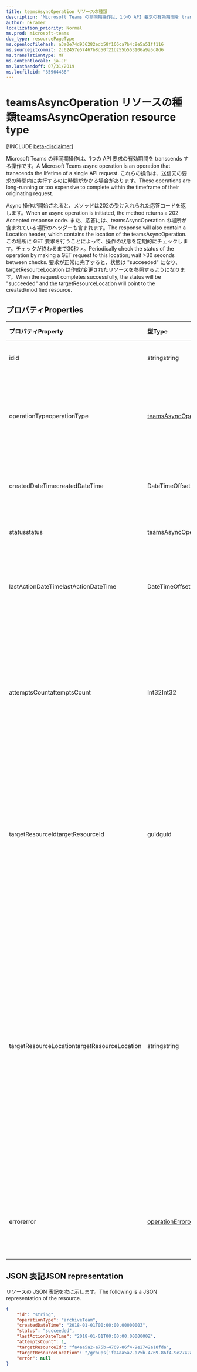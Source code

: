 ```yaml
---
title: teamsAsyncOperation リソースの種類
description: 'Microsoft Teams の非同期操作は、1つの API 要求の有効期間を transcends する操作です。 '
author: nkramer
localization_priority: Normal
ms.prod: microsoft-teams
doc_type: resourcePageType
ms.openlocfilehash: a3a0e74d936282edb58f166ca7b4c8e5a51ff116
ms.sourcegitcommit: 2c62457e57467b8d50f21b255b553106a9a5d8d6
ms.translationtype: MT
ms.contentlocale: ja-JP
ms.lasthandoff: 07/31/2019
ms.locfileid: "35964488"
---
```

# <a name="teamsasyncoperation-resource-type"></a><span data-ttu-id="dd01e-103">teamsAsyncOperation リソースの種類</span><span class="sxs-lookup"><span data-stu-id="dd01e-103">teamsAsyncOperation resource type</span></span>

[!INCLUDE [beta-disclaimer](../../includes/beta-disclaimer.md)]

<span data-ttu-id="dd01e-104">Microsoft Teams の非同期操作は、1つの API 要求の有効期間を transcends する操作です。</span><span class="sxs-lookup"><span data-stu-id="dd01e-104">A Microsoft Teams async operation is an operation that transcends the lifetime of a single API request.</span></span> <span data-ttu-id="dd01e-105">これらの操作は、送信元の要求の時間内に実行するのに時間がかかる場合があります。</span><span class="sxs-lookup"><span data-stu-id="dd01e-105">These operations are long-running or too expensive to complete within the timeframe of their originating request.</span></span>

<span data-ttu-id="dd01e-106">Async 操作が開始されると、メソッドは202の受け入れられた応答コードを返します。</span><span class="sxs-lookup"><span data-stu-id="dd01e-106">When an async operation is initiated, the method returns a 202 Accepted response code.</span></span> <span data-ttu-id="dd01e-107">また、応答には、teamsAsyncOperation の場所が含まれている場所のヘッダーも含まれます。</span><span class="sxs-lookup"><span data-stu-id="dd01e-107">The response will also contain a Location header, which contains the location of the teamsAsyncOperation.</span></span> <span data-ttu-id="dd01e-108">この場所に GET 要求を行うことによって、操作の状態を定期的にチェックします。チェックが終わるまで30秒 >。</span><span class="sxs-lookup"><span data-stu-id="dd01e-108">Periodically check the status of the operation by making a GET request to this location; wait >30 seconds between checks.</span></span>
<span data-ttu-id="dd01e-109">要求が正常に完了すると、状態は "succeeded" になり、targetResourceLocation は作成/変更されたリソースを参照するようになります。</span><span class="sxs-lookup"><span data-stu-id="dd01e-109">When the request completes successfully, the status will be "succeeded" and the targetResourceLocation will point to the created/modified resource.</span></span>

## <a name="properties"></a><span data-ttu-id="dd01e-110">プロパティ</span><span class="sxs-lookup"><span data-stu-id="dd01e-110">Properties</span></span>

| <span data-ttu-id="dd01e-111">プロパティ</span><span class="sxs-lookup"><span data-stu-id="dd01e-111">Property</span></span> | <span data-ttu-id="dd01e-112">型</span><span class="sxs-lookup"><span data-stu-id="dd01e-112">Type</span></span>   | <span data-ttu-id="dd01e-113">説明</span><span class="sxs-lookup"><span data-stu-id="dd01e-113">Description</span></span> |
|:---------------|:--------|:----------|
|<span data-ttu-id="dd01e-114">id</span><span class="sxs-lookup"><span data-stu-id="dd01e-114">id</span></span>|<span data-ttu-id="dd01e-115">string</span><span class="sxs-lookup"><span data-stu-id="dd01e-115">string</span></span> |<span data-ttu-id="dd01e-116">一意の操作 id。</span><span class="sxs-lookup"><span data-stu-id="dd01e-116">Unique operation id.</span></span>|
|<span data-ttu-id="dd01e-117">operationType</span><span class="sxs-lookup"><span data-stu-id="dd01e-117">operationType</span></span>|[<span data-ttu-id="dd01e-118">teamsAsyncOperationType</span><span class="sxs-lookup"><span data-stu-id="dd01e-118">teamsAsyncOperationType</span></span>](teamsasyncoperationtype.md) |<span data-ttu-id="dd01e-119">説明されている操作の種類を示します。</span><span class="sxs-lookup"><span data-stu-id="dd01e-119">Denotes which type of operation is being described.</span></span>|
|<span data-ttu-id="dd01e-120">createdDateTime</span><span class="sxs-lookup"><span data-stu-id="dd01e-120">createdDateTime</span></span>|<span data-ttu-id="dd01e-121">DateTimeOffset</span><span class="sxs-lookup"><span data-stu-id="dd01e-121">DateTimeOffset</span></span> |<span data-ttu-id="dd01e-122">操作が作成された時刻。</span><span class="sxs-lookup"><span data-stu-id="dd01e-122">Time when the operation was created.</span></span>|
|<span data-ttu-id="dd01e-123">status</span><span class="sxs-lookup"><span data-stu-id="dd01e-123">status</span></span>|[<span data-ttu-id="dd01e-124">teamsAsyncOperationStatus</span><span class="sxs-lookup"><span data-stu-id="dd01e-124">teamsAsyncOperationStatus</span></span>](teamsasyncoperationstatus.md)| <span data-ttu-id="dd01e-125">操作の状態。</span><span class="sxs-lookup"><span data-stu-id="dd01e-125">Operation status.</span></span>|
|<span data-ttu-id="dd01e-126">lastActionDateTime</span><span class="sxs-lookup"><span data-stu-id="dd01e-126">lastActionDateTime</span></span>|<span data-ttu-id="dd01e-127">DateTimeOffset</span><span class="sxs-lookup"><span data-stu-id="dd01e-127">DateTimeOffset</span></span> |<span data-ttu-id="dd01e-128">Async 操作が最後に更新された時刻。</span><span class="sxs-lookup"><span data-stu-id="dd01e-128">Time when the async operation was last updated.</span></span>|
|<span data-ttu-id="dd01e-129">attemptsCount</span><span class="sxs-lookup"><span data-stu-id="dd01e-129">attemptsCount</span></span>|<span data-ttu-id="dd01e-130">Int32</span><span class="sxs-lookup"><span data-stu-id="dd01e-130">Int32</span></span>|<span data-ttu-id="dd01e-131">操作が成功したか失敗したかがマークされるまでの、操作が試行された回数。</span><span class="sxs-lookup"><span data-stu-id="dd01e-131">Number of times the operation was attempted before being marked successful or failed.</span></span>|
|<span data-ttu-id="dd01e-132">targetResourceId</span><span class="sxs-lookup"><span data-stu-id="dd01e-132">targetResourceId</span></span>|<span data-ttu-id="dd01e-133">guid</span><span class="sxs-lookup"><span data-stu-id="dd01e-133">guid</span></span> |<span data-ttu-id="dd01e-134">この非同期操作の結果として作成または変更されるオブジェクトの ID (通常は[チーム](../resources/team.md))。</span><span class="sxs-lookup"><span data-stu-id="dd01e-134">The ID of the object that's created or modified as result of this async operation, typically a [team](../resources/team.md).</span></span>|
|<span data-ttu-id="dd01e-135">targetResourceLocation</span><span class="sxs-lookup"><span data-stu-id="dd01e-135">targetResourceLocation</span></span>|<span data-ttu-id="dd01e-136">string</span><span class="sxs-lookup"><span data-stu-id="dd01e-136">string</span></span>|<span data-ttu-id="dd01e-137">この非同期操作の結果として作成または変更されたオブジェクトの場所。</span><span class="sxs-lookup"><span data-stu-id="dd01e-137">The location of the object that's created or modified as result of this async operation.</span></span> <span data-ttu-id="dd01e-138">この URL は、不透明な値として扱われ、そのコンポーネントのパスに解析されることはありません。</span><span class="sxs-lookup"><span data-stu-id="dd01e-138">This URL should be treated as an opaque value and not parsed into its component paths.</span></span>|
|<span data-ttu-id="dd01e-139">error</span><span class="sxs-lookup"><span data-stu-id="dd01e-139">error</span></span>|[<span data-ttu-id="dd01e-140">operationError</span><span class="sxs-lookup"><span data-stu-id="dd01e-140">operationError</span></span>](operationerror.md)|<span data-ttu-id="dd01e-141">非同期操作が失敗する原因となるエラー。</span><span class="sxs-lookup"><span data-stu-id="dd01e-141">Any error that causes the async operation to fail.</span></span>|

## <a name="json-representation"></a><span data-ttu-id="dd01e-142">JSON 表記</span><span class="sxs-lookup"><span data-stu-id="dd01e-142">JSON representation</span></span>

<span data-ttu-id="dd01e-143">リソースの JSON 表記を次に示します。</span><span class="sxs-lookup"><span data-stu-id="dd01e-143">The following is a JSON representation of the resource.</span></span>

<!-- {
  "blockType": "resource",
  "keyProperty": "id",
  "@odata.type": "microsoft.graph.teamsAsyncOperation"
}-->

```json
{
    "id": "string",
    "operationType": "archiveTeam",
    "createdDateTime": "2018-01-01T00:00:00.0000000Z",
    "status": "succeeded",
    "lastActionDateTime": "2018-01-01T00:00:00.0000000Z",
    "attemptsCount": 1,
    "targetResourceId": "fa4aa5a2-a75b-4769-86f4-9e2742a18fda",
    "targetResourceLocation": "/groups('fa4aa5a2-a75b-4769-86f4-9e2742a18fda')/team",
    "error": null
}
```

<!-- uuid: 20fd7863-9545-40d4-ae8f-fee2d115a690
2015-10-25 14:57:30 UTC -->
<!--
{
  "type": "#page.annotation",
  "description": "teams async operation resource",
  "keywords": "",
  "section": "documentation",
  "tocPath": "",
  "suppressions": []
}
-->
